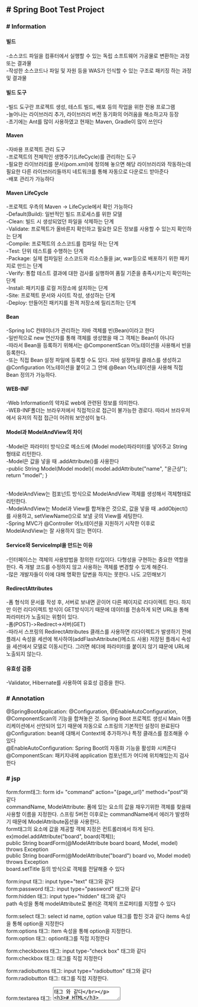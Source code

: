 <h2># Spring Boot Test Project</h2>

<h3># Information</h3>

<h4>빌드</h4>
-소스코드 파일을 컴퓨터에서 실행할 수 있는 독립 소프트웨어 가공물로 변환하는 과정 또는 결과물</br>
-작성한 소스코드나 파일 및 자원 등을 WAS가 인식할 수 있는 구조로 패키징 하는 과정 및 결과물

<h4>빌드 도구</h4>
-빌드 도구란 프로젝트 생성, 테스트 빌드, 배포 등의 작업을 위한 전용 프로그램</br>
-늘어나는 라이브러리 추가, 라이브러리 버전 동기화의 어려움을 해소하고자 등장</br>
-초기에는 Ant를 많이 사용하였고 현재는 Maven, Gradle이 많이 쓰인다</br>

<h4>Maven</h4>
-자바용 프로젝트 관리 도구</br>
-프로젝트의 전체적인 생명주기(LifeCycle)를 관리하는 도구</br>
-필요한 라이브러리를 문서(pom.xml)에 정의해 놓으면 해당 라이브러리와 작동하는데 필요한 다른 라이브러리들까지 네트워크를 통해 자동으로 다운로드 받아준다</br>
-배포 관리가 가능하다</br>

<h4>Maven LifeCycle</h4>
-프로젝트 우측의 Maven -> LifeCycle에서 확인 가능하다</br>
-Default(Build): 일반적인 빌드 프로세스를 위한 모델</br>
-Clean: 빌드 시 생성되었던 파일을 삭제하는 단계</br>
-Validate: 프로젝트가 올바른지 확인하고 필요한 모든 정보를 사용할 수 있는지 확인하는 단계</br>
-Compile: 프로젝트의 소스코드를 컴파일 하는 단계</br>
-Test: 단위 테스트를 수행하는 단계</br>
-Package: 실제 컴파일된 소스코드와 리소스들을 jar, war등으로 배포하기 위한 패키지로 만드는 단계</br>
-Verify: 통합 테스트 결과에 대한 검사를 실행하여 품질 기준을 충족시키는지 확인하는 단계</br>
-Install: 패키지를 로컬 저장소에 설치하는 단계</br>
-Site: 프로젝트 문서와 사이트 작성, 생성하는 단계</br>
-Deploy: 만들어진 패키지를 원격 저장소에 릴리즈하는 단계</br>

<h4>Bean</h4>
-Spring IoC 컨테이너가 관리하는 자바 객체를 빈(Bean)이라고 한다</br>
-일반적으로 new 연산자를 통해 객체를 생성했을 때 그 객체는 Bean이 아니다</br>
-따라서 Bean을 등록하기 위해서는 @ComponentScan 어노테이션을 사용해서 빈을 등록한다.</br>
-또는 직접 Bean 설정 파일에 등록할 수도 있다. 자바 설정파일 클래스를 생성하고 @Configuration 어노테이션을 붙이고 그 안에 @Bean 어노테이션을 사용해 직접 Bean 정의가 가능하다.</br>

<h4>WEB-INF</h4>
-Web Information의 약자로 web에 관련된 정보를 의미한다.</br>
-WEB-INF폴더는 브라우저에서 직접적으로 접근이 불가능한 경로다. 따라서 브라우저에서 유저의 직접 접근이 어려워 보안성이 높다.</br>

<h4>Model과 ModelAndView의 차이</h4>
-Model은 파라미터 방식으로 메소드에 (Model model)파라미터를 넣어주고 String 형태로 리턴한다.</br>
-Model은 값을 넣을 때 .addAttribute()를 사용한다</br>
-public String Model(Model model){ model.addAttribute("name", "윤근상"); return "model"; }</br></br>

-ModelAndView는 컴포넌트 방식으로 ModelAndView 객체를 생성해서 객체형태로 리턴한다.</br>
-ModelAndView는 Model과 View를 합쳐놓은 것으로, 값을 넣을 때 .addObject()를 사용하고, setViewName()으로 보낼 곳의 View를 세팅한다.</br>
-Spring MVC가 @Controller 어노테이션을 지원하기 시작한 이후로 ModelAndView는 잘 사용하지 않는 편이다.</br>

<h4>Service와 ServiceImpl을 만드는 이유</h4>
-인터페이스는 객체의 사용방법을 정의한 타입이다. 다형성을 구현하는 중요한 역할을 한다. 즉 개발 코드를 수정하지 않고 사용하는 객체를 변경할 수 있게 해준다.</br>
-많은 개발자들이 이에 대해 명확한 답변을 하지는 못한다. 나도 고민해보기</br>

<h4>RedirectAttributes</h4>
-폼 형식의 문서를 작성 후, 서버로 보내면 곧이어 다른 페이지로 리다이렉트 한다. 하지만 이런 리다이렉트 방식이 GET방식이기 때문에 데이터를 전송하게 되면 URL을 통해 파라미터가 노출되는 위험이 있다.</br>
-폼(POST)->Redirect->서버(GET)</br>
-따라서 스프링의 RedirectAttributes 클래스를 사용하면 리다이렉트가 발생하기 전에 플래시 속성을 세션에 복사하여(addFlashAttribute()메소드 사용) 저장된 플래시 속성을 세션에서 모델로 이동시킨다. 그러면 헤더에 파라미터를 붙이지 않기 떄문에 URL에 노출되지 않는다.</br>

<h4>유효성 검증</h4>
-Validator, Hibernate를 사용하여 유효성 검증을 한다.</h4>


<h3># Annotation</h3>

@SpringBootApplication: @Configuration, @EnableAutoConfiguration, @ComponentScan의 기능을 합쳐놓은 것. Spring Boot 프로젝트 생성시 Main 어플리케이션에서 선언되어 있기 때문에 자동으로 스프링의 기본적인 설정이 완료된다</br>
@Configuration: bean에 대해서 Context에 추가하거나 특정 클래스를 참조해올 수 있다</br>
@EnableAutoConfiguration: Spring Boot의 자동화 기능을 활성화 시켜준다</br>
@ComponentScan: 패키지내에 application 컴포넌트가 어디에 위치해있는지 검사한다</br>



<h3># jsp</h3>

form:form태그: form id= "command" action="{page_url}" method="post"와 같다</br>
commandName, ModelAttribute: 폼에 있는 요소의 값을 채우기위한 객체를 찾을때 사용할 이름을 지정한다. 스프링 5버전 이후로는 commandName에서 에러가 발생하기 때문에 ModelAttribute옵션을 사용한다.</br>
form태그의 요소에 값을 제공할 객체 지정은 컨트롤러에서 하게 된다.</br> 
ex)model.addAttribute("board", board(객체)); </br>
public String boardForm(@ModelAttribute board board, Model, model) throws Exception</br>
public String boardForm(@ModelAttribute("board") board vo, Model model) throws Exception</br>
board.setTitle 등의 방식으로 객체를 전달해줄 수 있다</br>

form:input 태그: input type="text" 태그와 같다</br>
form:password 태그: input type="password" 태그와 같다</br>
form:hidden 태그: input type="hidden" 태그와 같다</br>
path 속성을 통해 modelAttribute로 불러온 객체의 프로퍼티를 지정할 수 있다</br>

form:select 태그: select id name, option value 태그를 합친 것과 같다 items 속성을 통해 option을 지정한다</br>
form:options 태그: item 속성을 통해 option을 지정한다.</br>
form:option 태그:  option태그를 직접 지정한다</br>

form:checkboxes 태그: input type-"check box" 태그와 같다</br>
form:checkbox 태그: 태그를 직접 지정한다</br>

form:radiobuttons 태그: input type="radiobutton" 태그와 같다</br>
form:radiobutton 태그: 태그를 직접 지정한다.</br>

form:textarea 태그: <textarea>태그 와 같다</br>


<h3># HTML</h3>
-ul: unordered list, 순서 없이 나타내는 리스트</br>
-ol: ordered list, 숫자 순서대로 나타내는 리스트</br>

oracle연결이 안될시
maven 웹 페이지에서 ojdbc7.jar(12.1.0.2.0) 다운 후 WEB-INF/lib에 넣기<br>
maven에 dependency 추가
        <dependency>
            <groupId>oracle.jdbc</groupId>
            <artifactId>OracleDriver</artifactId>
            <version>12.1.0.2.0</version>
            <scope>system</scope>
            <systemPath>${basedir}/src/main/webapp/WEB-INF/lib/ojdbc7.jar</systemPath>
        </dependency>


## ch3.Using Spring Boot

### 3.1. Build System
Dependency 관리를 위해 빌드 도구를 선택한다. 추천하는 도구는 **Maven**과 **Gradle**이 있다.

#### 3.1.1. Maven
        -통합테스트를 실행하기 전에 실행가능한 jar, war를 패키징하고, spring boot 애플리케이션을 
        실행하고, 빌드정보를 생성한다
        -필요한 라이브러리를 특정 문서(pom.xml)에 정의해 놓으면 내가 사용할 라이브러리 뿐만 아니라
        해당 라이브러리가 작동하는데 필요한 다른 라이브러리들까지 관리하여 네트워크를 통해
        자동으로 다운 받는다
        -스프링 부트 의존관계는 org.springframework.boot groupId를 사용한다. 

[참조문서1]: https://goddaehee.tistory.com/199
[참조문서2]: https://docs.spring.io/spring-boot/docs/2.4.0-SNAPSHOT/maven-plugin/reference/htmlsingle/#using
참조
[https://goddaehee.tistory.com/199][참조문서1] </br>
[https://docs.spring.io/spring-boot/docs/2.4.0-SNAPSHOT/maven-plugin/reference/htmlsingle/#using][참조문서2]

#### 3.1.2. Gradle
        -Groovy 기반의 빌드도구이다. Maven의 pom.xml을 Gradle로 변환도 가능하며 Maven의 중앙 저장소도 지원하기 때문에 라이브러리를 모두 그대로 가져다 사용 가능하다
        -compile("org.springframework.boot:groupId)의 형식으로 의존성을 설정한다
        
[참조문서3]: https://docs.spring.io/spring-boot/docs/2.4.0-SNAPSHOT/maven-plugin/reference/htmlsingle/
참조
[https://docs.spring.io/spring-boot/docs/2.4.0-SNAPSHOT/maven-plugin/reference/htmlsingle/][참조문서3]

#### 3.1.3. Ant
        -긴 스크립트 작성을 해야하기 때문에 안쓰는 추세
        
#### 3.1.4. starter
starter 의존성은 spring-boot-starter-* 의 네이밍 구조를 를 갖는다
        
### 3.2. Structuring Your Code
기존의 Spring은 web.xml문서를 통해 메타정보를 활용,

CLI, GUI, NUI
제약사항, 시스템을 설계하거나 구현할 때 관련되는 기술이나 표준, 규정들을 의미한다 개발과 관련된 정책이나, 업무 규칙, 특정 소프트웨어나 프로그램의 사용, 데이터 사용과 관련된 제약 등에 대한 기술 제약사항, 개발할 때 적용할 업무 영역의 표준이나 법규의 표준 적합 제약사항으로 날ㅏ태==

u1개발도구 분류: 화면설계(파워포인트, 스토리보드, 와이어프레임, 목업) 
와이어프레임: 기획 단계에서 페이지 레이아웃이나 화면 이동, 구성요소에 대한 내용을 기술한 문서
스토리보드: 와이어프레임의 내용에 디스크립션 등을 포함한 설계 문서이다.
목업: 설계 단계에서 실제 화면과 같은 형태의 모형이다.
프로토타입: 인터렉션(상호작용)이 포함되어 테스트가 가능한 형태이다.
UI디자인: 화면의 모양이나 기능 등을 표현하는 것이다.
Ui설계서: 웹 사이트의 페이지 구성요소를 기록한 설계도이다. 정적인 형태의 화면 혀태로 와이어프레임이나 목입등을 이용하여 작업한다.

사용성: 특정한 목적을 성취하고자 하는 특정 사용자들에 의해 어떤 제품이 사용될 때와 같은 특정한 맥락의 사용에서의 효과성, 효율성, 만족도에 관한 것이다.
유용성: 사용자가 업무를 수행하는 데 있어 얼마나 정확하게 수행할 수 있는지를 나타내는 것이다.
정보구조: 설계 단계에서 사이트를 구성하는 처리 내용이나 메뉴의 구조를 표현함으로써 사이트의 구조를 파악해 줄 수 있도록 하는 것으로 시미트 맵이라고도 한다.
정보구조를 표현하는 방법에 따라, 계층적 구조, 계열 구조, 그리드 구조, 네트워크 구조비게이션: 네빅
네비게이션: 사용자가 사이트에서 원하는 정보를 찾도록 안내하는 것이다. 사이트맵과 관계가 있고 설계나 구현할 때 사용자가 중심이 되어야 한다, 네비게이션은 메뉴, 버튼, 링크 등으로 구성되며 이들 구성요소는 모든 페이지에서 일관성을 지켜 사용자로 하여금 혼동되지 않도록 하고, 사용자가 직권적으로 자신이 찾고 있는 정보를 알고 찾아간ㄴ 데 도둠을 줄 수 있도록  설계되어야 한다
유스케이스: 사용자 측면에서의 요구사항이며 주로 기능 개선에 대한 내용으로, 사용자가 원하는 목표를 위하여 시스템에서 수행해야하는 내용을 기술한다, 유스케이스에 기록된 내용을 토대로 실제 수행 방법을 구현하게 되다. 사용자에게 있어 외부 시스템이나 서브 시스템과의 의사소통 수단으로 사용된다. 하나의 단위 업무에 대한 독립적인 기능을 수행할 수 있도록 표현한다
UI구현지침 확인
W3C: 월드 와이드 웹을 위한 표준을 개발하고 장려하는 국제적인 컨소시엄 조직으로, W3C의 설립 취지는 웹의 지속적인 성장을 도모하는 프로토콜과 가이드라인을 개발하여 월드 와이드 웹의 모든 잠재력을 이끌어 낸다는 목적에서 찾을 수 있다.
한국형 웹 콘텐츠 접근성 지침: KWCAG, 장애인이 비장애인과 동등하게 웹 콘텐츠에 접근할 수 있도록 웹 콘텐츠를 제작하는 방법에 관하여 기술한 것이다. 웹 콘텐츠 저작자 및 개발자, 웹사이트 설계자 등이 장애인 접근성을 준수하여 콘텐츠를 쉽게 제작할 수 있도록 돕는 지침들을 제공하는 것이 목적이다. 기존의 인터넷 웹 콘텐츠 접근성 지침에 해외 웹 관련 표준 및 기술 동향을 최대한 반영하여 개정한 것ㅇ것이다 해외의 웹 콘텐츠 접근성 가이드라인 2.0을 국내에 맞게 반영한 것이다.
전자정부 웹 표준 준수 지침: 전자정부 웹 사이트 이용자가 특정 운영 체제나 웹 브라우저에 상관없이 접속할 수 있도록 전부에서 전자정부시스템 구축 시 반영해야하는 최소한의 규약을 정의한 것이다.
웹의 3요소: 웹표준, 웹에서 사용되는 기술이나 규칙을 의미하며, 웹사이트를 작성할때 이용하는 HTML, CSS, JavaScript 등에 대한 규정과 다른 기종이나 다른 플랫폼에서도 웹페이지가 구현되도록 제작하는 기법 등을 표함한다. 웹 접근성, 어떠한 사용자(장애인 노인 등), 어떠한 기술 환경에서도 사용자가 전문적인 능력 없이 웹사이트에서 제공하는 모든 정보에 접근할 수 있도록 보장하는 것을 뜻한다. 사용자 웹 접근성이란 모든 사용자가 웹 콘텐츠에 보다 손쉽게 접근할 수 있도록 웹 접근성 지침을 준수하여 설계하고, 실사용성을 고려하여 웹 사이트를 구현하였는지 여부의 수준을 의미한다. 웹호환성, 서비스 이용자 단말기의 하드웨어 및 소프트웨어 환경이 다른 경우에도 동등한 서비스를 제공하는 것을 의미한다.
UI구현
서버와 클라이언트
서버: 클라이언트에게 네트워크를 통해 정보나 서비스를 제공하는 컴퓨터 또는 프로그램이다.
웹서버는 웹 브라우저(클라이언트)로부터 HTTP요청을 받아들이고, HTML문서를 ㅂㄴ환한다. 웹서버의 기능은 HTML, 문서(웹 페이지)를 클라이언트로 전달하는 것이다. HTML 문서(웹 페이지)에는 그림, CSS, 자바스크립트가 포함된다. 콘텐츠 제공뿐 아니라 클라이언트로부터 콘텐츠를 전달 받는 것도 웹 서버의 기능에 속한다. 서버 프로그램의 대표적인 종류에는 Apache, IIS, ngmix, GWS등이 있다.
클라이언트: 네트워크를 통하여 다른 서버 시스템 상의 컴퓨터에 원격 서비스에 접속할 수 있는 응용 프로그램이나 서비스를 클라이언트라고 한다. 웹 브라우저에 URL을 입력하여 그 URL에 해당하는 웹 서버로 웹 페이지에 대한 요청을 전달하는 것이 클라이언트의 기능이다. 클라이언트의 대표적인 종류로는 파이어폭스, 크로 ㅁIE드잉 있다
웹 사이트와 웹 페이지: 웹 사이트는 인터넷 프로토콜 기반의 네트워크에서 URll을 통하여 보이는 웹 페이지들의 의미 있는 묶음이다. 웹페이지는 월드 와이드 웹 상에 있는 개개의 문서를 의미한다. 
HTML: HTML은 마크업 언어로서 웹 페이지를 표현하는 언어이다. <!DOCTYPE html> 웹페이지가 HTML5 문서임을 의미. HTML5에는 반드시 표기해야 함. <html>~</html> HTML문서의 시작과 끝을 의미, <head> ~ </head> 스타일과 스크립트를 선언하는 부분, <title> ~ </title> 브라우저의 제목 표시, <body> ~ </body> 사용자에게 보여주는 실제 내용이 구현되는 부분, HTML의 모든 태그는 시작과 끝 태그로 이루어진다. HTML 태그에는 속성을 지정할 수 있다. 웹 브라우저에 보여지는 내용들을 표현한다. Header, 해당 페이지의 헤더 영역을 지정하고 주로 로고나 회사명, 사이트 맵, 로그인/회원가입 버튼, 검색 버튼 등이 위치한다. Navigation, 본문의 주요 내비게이션(메인 매뉴) 영역을 지정한다. Section, 해당 페이지 콘텐츠 영역을 지정할 때 사용하며 헤더, 푸터 태그와 비교해서 영역을 구분 지정할 때 사용한다. Article, 독립적인 콘텐츠 항목에 대한 영역을 지정할 떄 사용한다. Aside, 본문 내용 이외에 표현하고자 하는 기타 내용이 있을 경우에 영역을 지정할 때 사용하거나 서브 메뉴를 표시하고자 할 때 사용하기도 한다. Footer 본문 내용의  아래에 위치하도록 지정하여 주로 개인정보 보호정채그 회사 주소 등을 작성한다. 
CSS, 웹 페이지 전체의 일관성을 유지할 수 있도록 스타일을 미리 저장해 둔 시트를 의미한다. 웹 페이지를 HTML로만 작성할 경우에는 스타일 변경에 제약이 있으나, 스타일을 미리 저장해 두고 일부 내용이 스타일을 변경할 때 전체 페이지의 내용을 한꺼번에 처리할 수 있어 간편하고 페이지의 일관성을 유지할 수 있다.
CSS는 HTML 문서 내에 작성되거나 외부 파일 형태로 작성 가능하며,  CSS문법은 다음의 예와 같이 구성된다. 선택자는 스타일을 적용하기 위한 대상을 뜻하며, HTML 요소를 사용할 수도 있고 ID나 Class 형태로 정의할 수도 있다. 스타일은 다양한 형태로 지정할 수 있으며 속성:값 형태로 지정한다. 
CSS 선택자, 공용선택자, HTML 요소를 선택자로 하여 스타일을 적용할 수 있으며, 이 경우 해당 HTMl 요소 모두에 스타일이 적용된다. 태그선택자, 지정한 태그에 대하여 스타일이 적용된다. 클래스 선택자, 클래스 선택자를 활용하면 특정 HTML 요소들을 그룹화하여 스타일을 지정하는 것이 가능하다. 아이디 선택자, 특정 ID를 부여하여 ID에 스타일을 지정할 수 있다.
자바스크립트, 자바스크립트는 객체지향의 프로그래밍 언어로서 웹 브라우저에서 주로 사용된다, 자바스크립트를 이용하여 웹 페이지에서 발생하는 사용자 이벤트에 대한 처리가 가능하고, 자바스크립트의 내장 객체를 활용하면 다양한 형태의 웹 페이지를 구현할 수 있다.
자바스크립트느 HTML문서 내에서 <sciprt></script>태그를 통해 작성되고 작성되는 위치는 <head>영역, <body>영역이며 js확장자를 갖는 외부 파일 형태로 작성할 수 있다. 
<script>태그 내부의 자바스크립트 코드는 해당 HTML파일이 로딩될 때 한 번 실행된다. 이런 정적인 코드만을 사용할 경우 사용자 이벤트에 대한 다양한 처리에 어려움이 있으며, 이 때문에 HTML에서는 HTML태그의 여러 속성을 통해 자바스크립트 코드를 처리할 수 있도록 하고 있다. onclick: 버튼과 같은 HMTL의 다양한 폼 요소에서 지원하며 사용자가 해당 요소를 클릭할 때 동작한다. 만일 onclick 핸들러가 false를 반환할 경우에는 해당 요소의 어떠한 기능도 수행하지 않는다. onmousedown, onmouseup, onclick 핸들러오 ㅏ유사하게 동작하지만, 마우스를 누를 때와 놓았을 때를 구분하여 동작할 수 있다는 점이 다르다. onmouseover, onmouseout, 마우스의 포인터가 해당 요소의 위로 올라오거나 벗어날 떄 구동한다 onchange, <input>, <select>, <textarea>요소에서 지원하며 해당 요소의 입력 포커스를 다른 곳으로 이동할 떄 구동한다. onload <body>태그에서 사용되며 해당 페이지와 해당 페이지에 연결된 외부 내용들이 완전히 로딩 되었을 때 구동한다.
DOM과 자바스크립트의 관계, DOM은 자바스크립트에서 HTML 페이지의 요소에 접근하거나 변경할 수 있도록 한다. 웹브라우저는 웹 페이지가 로딩될 때 해당 페이지에 대한 DOM을 생성하며 이 HTMl DOM은 해당 페이지의 요소들을 아래와 같이 계층 구조를 갖는 형태로 나열한다. HTML DOM을 통해 자바스크립트는 다음과 같이 구현할 수 있다. 해당 페이지의 요소 변경이나 추가 삭제 해당 페이지의 요소에 대한 속성 변경이나 추가 해당 페이지의 CSS 변경이나 추가 삭제, 새로운 HTML 이벤트의 생성
UI테스트
사용성테스트, 사용성 테스트 기법은 UI테스트에 대한 보편적인 방법으로, 크게 사용성 테스트에 대한 게획 수립, 사용성 테스트 설계, 사용성 테스트 수행과 결과 검토로 구분하여 진행된다. 사용자의 제품 만족도 제고 제품의 완성까지의 노력 대비 높은 효율성, 개발 생산성 대비 낮은 에러, 쉬운 학습 이해도, 높은 품질의 완성도 상승, 사용자 실수 최소화 등의 효과를 달성할 수 있다.        
특징, 사용자가 웹 사이트를 사용하는 것을 전제로 분석하여 사이트 구성 메뉴의 문제점과 요구사항의 반영 여부를 점검하는 것이다. 웹사이트가 개발된 조건을 바탕으로 사용자가 접근하고 이용하는 측면에서 선호할만한 웹사이트의 기능을 테스트하는 것이다. 사용자의 요구사항에 맞는 웹 사이트를 만들어 내기 위하여 구현 전체 절차에 사용자의 재 요구사항이 반영되도록 하는 것이다.
사용성 테스트의 주의사항, 사용성에만 치중한 나머지 고객의 감성적인 측면에 그칠 수 있다. 기본 기능이 정확히 구현되었는지 검사하는 기본적인 기능 테스트에 대한 누락이 발생하지 않도록 주의한다. 테스트에 참여하는 인원이 자율적으로 테스트할 수 있는 환경이어야 좋은 품질 보장이 가능하다. 테스트할 때 자세한 기능 설명, 구현 방법에 대해서 충분한 테스트가 가능하도록 제공되어야 한다. 테스트가 오랜 시간 진행될 경우 중간에 어떤 사유에서 지연되는지 체크해야 한다.        
사용성 테스트 과정, 계획 수립, 목적 평가 내용 분석 사용 환경 사용자 등을 분석한다. 테스트 설계, 진행 절차 작성, 테스트 참가자 결정, 테스트 항목의 평가 방향 결정, 다양한 평가 방법으로 설계한다. 테스트 실행 설계된 진행 절차대로 진행한다. 결과 보고서 작성, 평가에 사용된 데이터를 분류하고 분석하며 결과를 통해 문제점을 분석한 후 수정에 필요한 의견을 포함하여 보고서를 작성함으로써 피드백을 통해 오류를 수정하도록 한다.
테스트 케이스의 작성, 테스트 케이스는 어떤 실행 환경에서 어떤 입력 값들을 부여하여 원하는 결과가 정확히 나오는지를 판단할 수 있도록 작성한다.
유효성 검사, HTML 문서 작성 후 문법 등 지켜야 할 많은 규칙들이 있다. HTML의 문법은 생각보다 복잡해서 완전히 외우기 쉽지 않고 익숙해진 후에도 간혹 실수를 하게 된다. 따라서 가장 좋은 방법은 유효성 검사 프로그램을 사용하여 자신이 작성하고 있는 HTML 문서를 최대한 자주 검사하는 것이다.        
        
#jj
화살표 함수는 함수를 간략히 기술할 수 있다. this를 묶는 것이 가능하다. const calcSum = (a, b, c) => { const result = a + b + c; return result;}; 화살표 함수의 정의가 한 줄인 경우 {}와 return을 생략할 수 있다
const calcSum = Function (a, b, c) { const result = a + b + c; return result;}      
함수의 파라미터 초깃값 설정, function calcSum(price, tax = 0.1) { const result = price + price * tax } calcSum(10000) 결과: 11000 calucSum(10000, 0.5) 결과: 150000
정해지지 않은 파라미터의 개수를 가지는 함수는 ...을 이용하여 ...파라미터와 같은 방식으로 정의한다. function calcSum(...prices) { let result = 0; for(const value of prices) { result += value;} return result; } calcSum(10, 20) 결과 30, calcSum(100, 200 300); 결과 600
자바스크립트는 웹페이지의 텍스트나 스타일을 변경할 수 있다. 이와 같이 HTML각 요소에 접근하는 방식은 DOM 인터페이스로 정의되어 있다. DOM은 트리 구조를 사용하여 HTML문서를 다룬다. 

트리의 각 구성요소를 노드라고 한다. 노드는 자바스크립트에서 Node객체로 취급하며, 요소를 가져오거나 추가하는 작업이 가능하다. Node 객체의 속성과 메소드는 노드.속성과 노드.메소드로 접근이 가능하다. HTML문서 전체의 요소는 document를 사용해 가져올 수 있으며, 그 자체가 커다란 Node 객체가 된다.
노드는 요소노드(태그), 속성노드(태그 속성), 텍스트노드(일반 텍스트)종류가 있다.
요소노드는 자바스크립트에서 element객체로 취급하며 요소의 데이터를 변경하거나 CSS클래스를 변경하는 등의 작업이 가능하다. 
DOM과 node의 차이??


#Pandas
Pandas는 열 중심 데이터 분석 API,
from __future__ import print_function
import pandas as pd
pd.__version__
Pandas의 기본 데이터 구조는 두 가지 클래스로 구현된다
DataFrame은 행 및 이름 지정된 열이 포함된 관계형 데이터 테이블
Series는 하나의 열이다. DataFrame에는 하나 이상의 Series와 각 Series의 이름이 포함된다

Series를 만드는 법은 Series 객체를 생성하는 것이다
pd.Series(['one', 'two', 'three'])



















